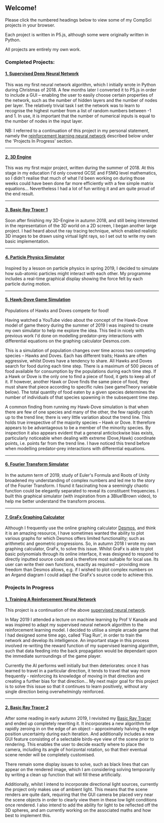 ## Welcome!

Please click the numbered headings below to view some of my CompSci projects in your browser. 

Each project is written in P5.js, although some were originally written in Python.

All projects are entirely my own work.


### Completed Projects:


#### [1. Supervised Deep Neural Network](https://tobiasloader.github.io/Supervised-Deep-Neural-Network)

This was my first neural network algorithm, which I initially wrote in Python during Christmas of 2018. A few months later I converted it to P5.js in order to include a GUI – enabling the user to easily choose certain properties of the network, such as the number of hidden layers and the number of nodes per layer. The relatively trivial task I set the network was to learn to recognise the highest number from a list of random numbers between -1 and 1. In use, it is important that the number of numerical inputs is equal to the number of nodes in the input layer.

NB: I referred to a continuation of this project in my personal statement, namely the [reinforcement learning neural network](#1-training-a-reinforcement-neural-network) described below under the 'Projects In Progress’ section. 

---

#### [2. 3D Engine](https://tobiasloader.github.io/3D-Engine)

This was my first major project, written during the summer of 2018. At this stage in my education I'd only covered GCSE and FSMQ level mathematics, so I didn't realise that much of what I'd been working on during those weeks could have been done far more efficiently with a few simple matrix equations... Nevertheless I had a lot of fun writing it and am quite proud of the end result.

---

#### [3. Basic Ray Tracer 1](https://tobiasloader.github.io/Basic-Ray-Tracer-1)

Soon after finishing my 3D-Engine in autumn 2018, and still being interested in the representation of the 3D world on a 2D screen, I began another large project. I had heard about the ray tracing technique, which enabled realistic 3D images to be drawn using virtual light rays, so I set out to write my own basic implementation.

---

#### [4. Particle Physics Simulator](https://tobiasloader.github.io/Particle-Physics-Simulator)

Inspired by a lesson on particle physics in spring 2019, I decided to simulate how sub-atomic particles might interact with each other. My programme includes a real-time graphical display showing the force felt by each particle during motion.

---

#### [5. Hawk-Dove Game Simulation](https://tobiasloader.github.io/Hawk-Dove-Game-Simulation)

Populations of Hawks and Doves compete for food!

Having watched a YouTube video about the concept of the Hawk-Dove model of game theory during the summer of 2019 I was inspired to create my own simulator to help me explore the idea. This tied in nicely with previous work I'd done on modelling predator-prey interactions with differential equations on the graphing calculator Desmos.com.

This is a simulation of population changes over time across two competing species – Hawks and Doves. Each has different traits; Hawks are often aggressive, whilst Doves have a tendency to share. All Hawks and Doves search for food during each time step. There is a maximum of 500 pieces of food available for consumption by the populations during each time step. If a Hawk or Dove is the only one to find a piece of food, it gets to keep all of it. If however, another Hawk or Dove finds the same piece of food, they must share that piece according to specific rules (see gameTheory variable below). The total quantity  of food eaten by a given species determines the number of individuals of that species spawning in the subsequent time step.

A common finding from running my Hawk-Dove simulation is that when there are few of one species and many of the other, the few rapidly catch up to the trend line; there is very little variation about the trend line. This holds true irrespective of the majority species – Hawk or Dove. It therefore appears to be advantageous to be a member of the minority species. By inspection it also appears evident that a general anticlockwise bias exists, particularly noticeable when dealing with extreme (Dove,Hawk) coordinate points, i.e. points far from the trend line. I have noticed this trend before when modelling predator-prey interactions with differential equations.

---

#### [6. Fourier Transform Simulator](https://tobiasloader.github.io/Fourier-Transform-Simulator)

In the autumn term of 2019, study of Euler's Formula and Roots of Unity broadened my understanding of complex numbers and led me to the story of the Fourier Transform. I found it fascinating how a seemingly chaotic function could be elegantly separated to reveal its constituent frequencies. I built this graphical simulator (with inspiration from a 3Blue1Brown video), to help me better understand the transform process.

---

#### [7. GraFx Graphing Calculator](https://tobiasloader.github.io/GraFx-Graphing-Calculator)

Although I frequently use the online graphing calculator [Desmos](https://www.desmos.com), and think it is an amazing resource, I have sometimes wanted the ability to plot various graphs for which Desmos offers limited functionality; such as arithmetic and geometric progressions. So, in autumn 2018 I wrote my own graphing calculator, GraFx, to solve this issue. Whilst GraFx is able to plot basic polynomials through its online interface, it was designed to respond to directly inputted source code and is therefore most suitable for local use. Its user can write their own functions, exactly as required – providing more freedom than Desmos allows, e.g. if I wished to plot complex numbers on an Argand diagram I could adapt the GraFx's source code to achieve this.


### Projects In Progress 


#### [1. Training A Reinforcement Neural Network](https://tobiasloader.github.io/Training-A-Reinforcement-Neural-Network)

This project is a continuation of the above [supervised neural network](#1-supervised-deep-neural-network). 

In May 2019 I attended a lecture on machine learning by Prof V Kanade and was inspired to adapt my supervised neural network algorithm to the reinforcement learning model. I decided to utilise a simple arcade game that I had designed some time ago, called 'Flag Run', in order to train the network and develop its intelligence. An important stage in this process involved re-writing the reward function of my supervised learning algorithm, such that data feeding into the back propagation would be dependant upon the immediate surroundings of the game player.

Currently the AI performs well initially but then deteriorates: once it has learned to travel in a particular direction, it tends to travel that way more frequently - reinforcing its knowledge of moving in that direction and creating a further bias for that direction...  My next major goal for this project is to solve this issue so that it continues to learn positively, without any single direction being overwhelmingly reinforced.

---

#### [2. Basic Ray Tracer 2](https://tobiasloader.github.io/Basic-Ray-Tracer-2)

After some reading in early autumn 2019, I revisited my [Basic Ray Tracer](#3-basic-ray-tracer-1) and ended up completely rewriting it. It incorporates a new algorithm for rapidly zeroing in on the edge of an object – approximately halving the edge position uncertainty during each iteration. And additionally includes a new GUI feature consisting of a selectable birds-eye view of the scene prior to rendering. This enables the user to decide exactly where to place the camera, including its angle of horizontal rotation, so that their eventual scene render will be completely customised.

There remain some display issues to solve, such as black lines that can appear on the rendered image, which I am considering solving temporarily by writing a clean up function that will fill these artificially. 

Additionally, whilst I intend to incorporate directional light sources, currently the project only makes use of ambient light. This means that the scene renders are quite dark, requiring that the GUI camera be placed very near the scene objects in order to clearly view them in these low light conditions once rendered. I also intend to add the ability for light to be reflected off the 3D spheres, and am currently working on the associated maths and how best to implement this.
